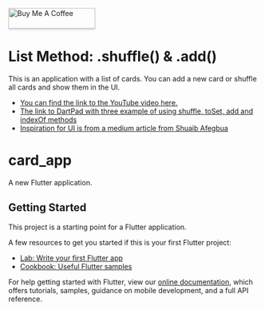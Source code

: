 <a href="https://www.buymeacoffee.com/FlutterExp" target="_blank"><img src="https://www.buymeacoffee.com/assets/img/custom_images/orange_img.png" alt="Buy Me A Coffee" style="height: 41px !important;width: 174px !important;box-shadow: 0px 3px 2px 0px rgba(190, 190, 190, 0.5) !important;-webkit-box-shadow: 0px 3px 2px 0px rgba(190, 190, 190, 0.5) !important;" ></a>

# List Method: .shuffle() & .add()

This is an application with a list of cards. You can add  a new card or shuffle all cards and show them in the UI.
- [You can find the link to the YouTube video here.]()
- [The link to DartPad with three example of using shuffle, toSet, add and indexOf methods](https://dartpad.dev/3587efe1610f6fd7563fddd206df9869)
- [Inspiration for UI is from a medium article from Shuaib Afegbua](https://proandroiddev.com/flutter-thursday-02-beautiful-list-ui-and-detail-page-a9245f5ceaf0)
# card_app

A new Flutter application.

## Getting Started

This project is a starting point for a Flutter application.

A few resources to get you started if this is your first Flutter project:

- [Lab: Write your first Flutter app](https://flutter.dev/docs/get-started/codelab)
- [Cookbook: Useful Flutter samples](https://flutter.dev/docs/cookbook)

For help getting started with Flutter, view our
[online documentation](https://flutter.dev/docs), which offers tutorials,
samples, guidance on mobile development, and a full API reference.
